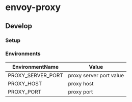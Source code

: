 # envoy-proxy

## Develop

### Setup

### Environments
| EnvironmentName | Value                 |
|-----------------------|--------------------------------------|
| PROXY_SERVER_PORT | proxy server port value  |
| PROXY_HOST | proxy host  |
| PROXY_PORT | proxy port  |